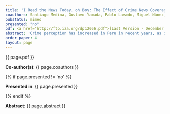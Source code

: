 ```yaml
---
title: 'I Read the News Today, oh Boy: The Effect of Crime News Coverage on Crime Perception and Trust'
coauthors: Santiago Medina, Gustavo Yamada, Pablo Lavado, Miguel Núnez, Hugo Alatrista, Juandiego Morzan
pubstatus: mimeo
presented: "no"
pdf: <a href="http://ftp.iza.org/dp12056.pdf">[Last Version - December 2018]</a>
abstract: 'Crime perception has increased in Peru in recent years, as in other developing and developed countries, in spite of the reduction in crime victimization figures. Our hypothesis is that the news industry is in part responsible for such developments. Using a novel database of written news, we identify short-term deviations from the long-term trend in the coverage of crime news at the province level and estimate the effect of news media on crime perception. We measure coverage as a function of the area an article occupies in cm2. Peruvians are great consumers of written news. For instance, Trome, a Peruvian gazette, is the most read Spanish-language newspaper in the world. We find that a spike of negative crime news increases people’s perception about the probability of being a crime victim. We find the opposite for positive crime news. However, the effect per cm2 of negative news is more than three times larger than the effect of positive news in absolute value, signaling a potential asymmetry in the revision of people’s expectations. We show that these changes in perception are smaller for recent crime victims than for non-victims and that women’s perception is less sensitive to positive crime news. We also explore how these perception changes are transmitted to the political landscape and how individuals distribute accountability and reward between different political institutions.'
order_paper: 4
layout: page
---
```

<p>{{ page.pdf }}</p>
<p><b>Co-author(s)</b>: {{ page.coauthors }} </p>
{% if page.presented != 'no' %}
<p><b>Presented in</b>: {{ page.presented }} </p>
{% endif %}

<p class ="text"><b>Abstract</b>: {{ page.abstract }} </p>

